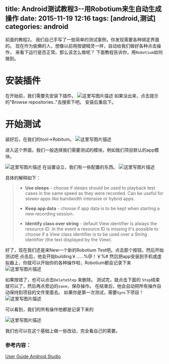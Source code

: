 title: Android测试教程3--用Robotium来生自动生成操作
date: 2015-11-19 12:16
tags: [android,测试]
categories: android
---
 
前面的教程2。
我们自己手写了一些简单的测试案例，你发现需要各种绑定界面的。
现在作为偷懒的人，想像以前用按键精灵一样，自动给我们做好各种点击操作，
来看下运行是否正常。那么该怎么做呢？
下面教程告诉你，用`Robotium`如何做到。
 
<!--more-->

# 安装插件
在开始前，我们需要先安装下插件。
![这里写图片描述](http://img.blog.csdn.net/20151119111331639)
如果没出来，点击提示的"Browse repositories.."去搜索下吧。 安装后重启下。

# 开始测试
装好后，在我们的tool->Robitum。
![这里写图片描述](http://img.blog.csdn.net/20151119111505638)

进入这个界面，我们一般选择我们需要测试的模块，例如我们项目默认的app模块。 

 ![这里写图片描述](http://img.blog.csdn.net/20151119112032086)
在设置设立，我们有一些配置的东西。
![这里写图片描述](http://img.blog.csdn.net/20151119112228445)

具体的解释如下：

> - **Use sleeps** - choose if sleeps should be used to playback test cases in the same speed as they were recorded. Can be useful for
> slower apps like bandwidth intensive or hybrid apps.
> 
> - **Keep app data** - choose if app data is to be kept when starting a new recording session.
>  
> - **Identify class over string** - default View identifier is always the resource ID. In the event a resource ID is missing it's possible
> to choose if a View class identifier is to be used over a String
> identifier (the text displayed by the View).

好了，现在我们还是来New一个新的Robotium Test吧。点击那个按钮，然后开始测试吧
点击后，他会开始building￥……%@！￥%# 
然后把app安装到手机或虚拟器上，你就可以开始你的各种操作啦，Robotium都会记录下来
![这里写图片描述](http://img.blog.csdn.net/20151119112815158)
 
如果按错了，也可以点击`DeleteStep` 来删除。
测试完，就点击下面的 `Stop`结束就可以了，然后再点旁边的`save`，保存操作。
在结束后，他会自动把所有操作自动保持到项目的文件里面去。
如果你是第一次测试，需要`Sync`下项目！
![这里写图片描述](http://img.blog.csdn.net/20151119121144319)

可以看到，我们的所有操作他都是记录下来的

![这里写图片描述](http://img.blog.csdn.net/20151119121447938)

我们也可以在这个基础上做一些改动，完全看自己的需要。

### 参考内容：
[User Guide Android Studio](http://robotium.com/pages/user-guide-android-studio)
 
  